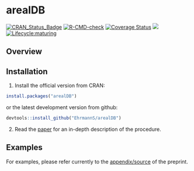 
<!-- README.md is generated from README.Rmd. Please edit that file -->

# arealDB

[![CRAN\_Status\_Badge](http://www.r-pkg.org/badges/version/arealDB)](https://cran.r-project.org/package=arealDB)
[![R-CMD-check](https://github.com/EhrmannS/arealDB/workflows/R-CMD-check/badge.svg)](https://github.com/EhrmannS/arealDB/actions)
[![Coverage
Status](https://img.shields.io/codecov/c/github/EhrmannS/arealDB/master.svg)](https://codecov.io/github/EhrmannS/arealDB?branch=master)
[![](http://cranlogs.r-pkg.org/badges/grand-total/arealDB)](https://cran.r-project.org/package=arealDB)
[![Lifecycle:maturing](https://img.shields.io/badge/lifecycle-maturing-blue.svg)](https://www.tidyverse.org/lifecycle/#maturing)

## Overview

## Installation

1)  Install the official version from CRAN:

<!-- end list -->

``` r
install.packages("arealDB")
```

or the latest development version from github:

``` r
devtools::install_github("EhrmannS/arealDB")
```

2)  Read the
    [paper](https://www.sciencedirect.com/science/article/abs/pii/S1364815220307751)
    for an in-depth description of the procedure.

## Examples

For examples, please refer currently to the
[appendix/source](https://arxiv.org/format/1909.06610) of the preprint.

